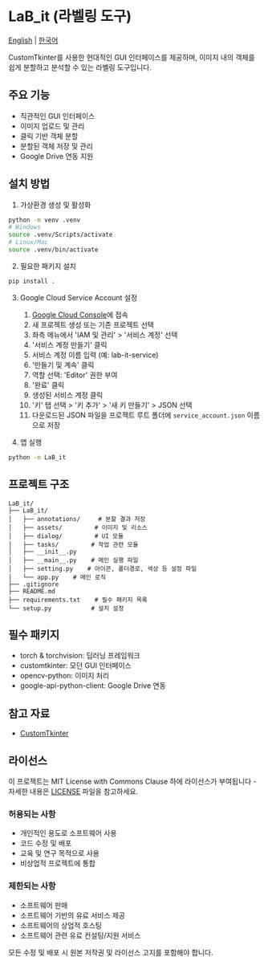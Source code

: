 # LaB_it (라벨링 도구)

[English](README.md) | [한국어](README.ko.md)

CustomTkinter를 사용한 현대적인 GUI 인터페이스를 제공하며, 이미지 내의 객체를 쉽게 분할하고 분석할 수 있는 라벨링 도구입니다.

## 주요 기능

- 직관적인 GUI 인터페이스
- 이미지 업로드 및 관리
- 클릭 기반 객체 분할
- 분할된 객체 저장 및 관리
- Google Drive 연동 지원

## 설치 방법

1. 가상환경 생성 및 활성화
```bash
python -m venv .venv
# Windows
source .venv/Scripts/activate
# Linux/Mac
source .venv/bin/activate
```

2. 필요한 패키지 설치
```bash
pip install .
```

3. Google Cloud Service Account 설정
   1. [Google Cloud Console](https://console.cloud.google.com/)에 접속
   2. 새 프로젝트 생성 또는 기존 프로젝트 선택
   3. 좌측 메뉴에서 'IAM 및 관리' > '서비스 계정' 선택
   4. '서비스 계정 만들기' 클릭
   5. 서비스 계정 이름 입력 (예: lab-it-service)
   6. '만들기 및 계속' 클릭
   7. 역할 선택: 'Editor' 권한 부여
   8. '완료' 클릭
   9. 생성된 서비스 계정 클릭
   10. '키' 탭 선택 > '키 추가' > '새 키 만들기' > JSON 선택
   11. 다운로드된 JSON 파일을 프로젝트 루트 폴더에 `service_account.json` 이름으로 저장

4. 앱 실행
```bash
python -m LaB_it
```

## 프로젝트 구조
```
LaB_it/
├── LaB_it/
│   ├── annotations/     # 분할 결과 저장
│   ├── assets/         # 이미지 및 리소스
│   ├── dialog/         # UI 모듈
│   ├── tasks/         # 작업 관련 모듈
│   ├── __init__.py
│   ├── __main__.py    # 메인 실행 파일
│   ├── setting.py    # 아이콘, 폴더경로, 색상 등 설정 파일
│   └── app.py    # 메인 로직
├── .gitignore
├── README.md
├── requirements.txt    # 필수 패키지 목록
└── setup.py           # 설치 설정
```

## 필수 패키지
- torch & torchvision: 딥러닝 프레임워크
- customtkinter: 모던 GUI 인터페이스
- opencv-python: 이미지 처리
- google-api-python-client: Google Drive 연동

## 참고 자료
- [CustomTkinter](https://github.com/TomSchimansky/CustomTkinter)

## 라이선스
이 프로젝트는 MIT License with Commons Clause 하에 라이선스가 부여됩니다 - 자세한 내용은 [LICENSE](LICENSE) 파일을 참고하세요.

### 허용되는 사항
- 개인적인 용도로 소프트웨어 사용
- 코드 수정 및 배포
- 교육 및 연구 목적으로 사용
- 비상업적 프로젝트에 통합

### 제한되는 사항
- 소프트웨어 판매
- 소프트웨어 기반의 유료 서비스 제공
- 소프트웨어의 상업적 호스팅
- 소프트웨어 관련 유료 컨설팅/지원 서비스

모든 수정 및 배포 시 원본 저작권 및 라이선스 고지를 포함해야 합니다. 